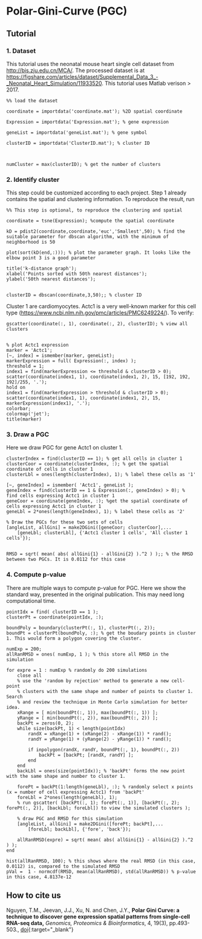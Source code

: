 # Polar-Gini-Curve (PGC)


## Tutorial
### 1. Dataset

This tutorial uses the neonatal mouse heart single cell dataset from http://bis.zju.edu.cn/MCA/. The processed dataset is at https://figshare.com/articles/dataset/Supplemental_Data_3_-_Neonatal_Heart_Simulation/11933520. This tutorial uses Matlab verison > 2017.

```
%% load the dataset

coordinate = importdata('coordinate.mat'); %2D spatial coordinate

Expression = importdata('Expression.mat'); % gene expression

geneList = importdata('geneList.mat'); % gene symbol

clusterID = importdata('ClusterID.mat'); % cluster ID

 

numCluster = max(clusterID); % get the number of clusters
```

### 2. Identify cluster

This step could be customized according to each project. Step 1 already contains the spatial and clustering information. To reproduce the result, run

```
%% This step is optional, to reproduce the clustering and spatial

coordinate = tsne(Expression); %compute the spatial coordinate

kD = pdist2(coordinate,coordinate,'euc','Smallest',50); % find the suitable parameter for dbscan algorithm, with the minimum of neighborhood is 50

plot(sort(kD(end,:))); % plot the parameter graph. It looks like the elbow point 3 is a good parameter

title('k-distance graph');
xlabel('Points sorted with 50th nearest distances');
ylabel('50th nearest distances');


clusterID = dbscan(coordinate,3,50);; % cluster ID
```

Cluster 1 are cardiomyocytes. Actc1 is a very well-known marker for this cell type (https://www.ncbi.nlm.nih.gov/pmc/articles/PMC6249224/). To verify:

```
gscatter(coordinate(:, 1), coordinate(:, 2), clusterID); % view all clusters


% plot Actc1 expression
marker = 'Actc1';
[~, index] = ismember(marker, geneList);
markerExpression = full( Expression(:, index) );
threshold = 1;
index1 = find(markerExpression <= threshold & clusterID > 0);
scatter(coordinate(index1, 1), coordinate(index1, 2), 15, [192, 192, 192]/255, '.');
hold on
index1 = find(markerExpression > threshold & clusterID > 0);
scatter(coordinate(index1, 1), coordinate(index1, 2), 15, markerExpression(index1), '.');
colorbar;
colormap('jet');
title(marker)
```

### 3. Draw a PGC

Here we draw PGC for gene Actc1 on cluster 1.
```
clusterIndex = find(clusterID == 1); % get all cells in cluster 1
clusterCoor = coordinate(clusterIndex, :); % get the spatial coordinate of cells in cluster 1
clusterLbl = ones(length(clusterIndex), 1); % label these cells as '1'

[~, geneIndex] = ismember( 'Actc1', geneList );
geneIndex = find(clusterID == 1 & Expression(:, geneIndex) > 0); % find cells expressing Actc1 in cluster 1
geneCoor = coordinate(geneIndex, :); %get the spatial coordinate of cells expressing Actc1 in cluster 1
geneLbl = 2*ones(length(geneIndex), 1); % label these cells as '2'

% Draw the PGCs for these two sets of cells
[angleList, allGini] = make2DGini([geneCoor; clusterCoor],...
    [geneLbl; clusterLbl], {'Actc1 cluster 1 cells', 'All cluster 1 cells'});


RMSD = sqrt( mean( abs( allGini{1} - allGini{2} ).^2 ) );; % the RMSD between two PGCs. It is 0.0112 for this case
```
### 4. Compute p-value

There are multiple ways to compute p-value for PGC. Here we show the standard way, presented in the original publication. This may need long computational time.

```
pointIdx = find( clusterID == 1 );
clusterPt = coordinate(pointIdx, :);

boundPoly = boundary(clusterPt(:, 1), clusterPt(:, 2));
boundPt = clusterPt(boundPoly, :); % get the boudary points in cluster 1. This would form a polygon covering the cluster.

numExp = 200;
allRanRMSD = ones( numExp, 1 ); % this store all RMSD in the simulation

for expre = 1 : numExp % randomly do 200 simulations
    close all
    % use the 'random by rejection' method to generate a new cell-point
    % clusters with the same shape and number of points to cluster 1. Search
    % and review the technique in Monte Carlo simulation for better idea.
    xRange = [ min(boundPt(:, 1)), max(boundPt(:, 1)) ];
    yRange = [ min(boundPt(:, 2)), max(boundPt(:, 2)) ];
    backPt = zeros(0, 2);
    while size(backPt, 1) < length(pointIdx)
        randX = xRange(1) + (xRange(2) - xRange(1)) * rand();
        randY = yRange(1) + (yRange(2) - yRange(1)) * rand();
        
        if inpolygon(randX, randY, boundPt(:, 1), boundPt(:, 2))
            backPt = [backPt; [randX, randY] ];
        end
    end
    backLbl = ones(size(pointIdx)); % 'backPt' forms the new point with the same shape and number to cluster 1.
    
    forePt = backPt(1:length(geneLbl), :); % randomly select x points (x = number of cell expressing Actc1) from 'backPt'
    foreLbl = 2*ones(length(geneLbl), 1);
    % run gscatter( [backPt(:, 1); forePt(:, 1)], [backPt(:, 2); forePt(:, 2)], [backLbl; foreLbl]) to view the simulated clusters );
    
    % draw PGC and RMSD for this simulation
    [angleList, allGini] = make2DGini([forePt; backPt],...
        [foreLbl; backLbl], {'fore', 'back'});
    
    allRanRMSD(expre) = sqrt( mean( abs( allGini{1} - allGini{2} ).^2 ) );
end

hist(allRanRMSD, 100); % this shows where the real RMSD (in this case, 0.0112) is, compared to the simulated RMSD
pVal =  1 - normcdf(RMSD, mean(allRanRMSD), std(allRanRMSD)) % p-value in this case, 4.8137e-12
```

## How to cite us

Nguyen, T.M., Jeevan, J.J., Xu, N. and Chen, J.Y., **Polar Gini Curve: a technique to discover gene expression spatial patterns from single-cell RNA-seq data,** _Genomics, Proteomics & Bioinformatics_, 4, 19(3), pp.493-503., <span class="fs-3">[doi](https://doi.org/10.1101/2020.03.04.977140){:target="_blank"}</span>
